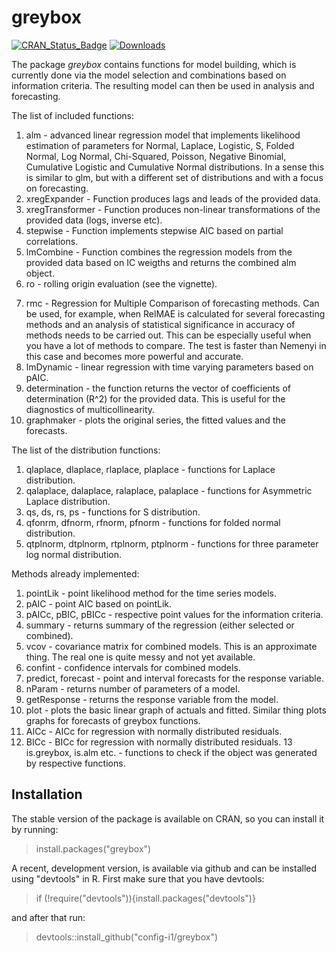 # greybox
[![CRAN_Status_Badge](http://www.r-pkg.org/badges/version/greybox)](https://cran.r-project.org/package=greybox)
[![Downloads](http://cranlogs.r-pkg.org/badges/greybox)](https://cran.r-project.org/package=greybox)

The package _greybox_ contains functions for model building, which is currently done via the model selection and combinations based on information criteria. The resulting model can then be used in analysis and forecasting.

The list of included functions:
1. alm - advanced linear regression model that implements likelihood estimation of parameters for Normal, Laplace, Logistic, S, Folded Normal, Log Normal, Chi-Squared, Poisson, Negative Binomial, Cumulative Logistic and Cumulative Normal distributions. In a sense this is similar to glm, but with a different set of distributions and with a focus on forecasting.
2. xregExpander - Function produces lags and leads of the provided data.
3. xregTransformer - Function produces non-linear transformations of the provided data (logs, inverse etc).
4. stepwise - Function implements stepwise AIC based on partial correlations.
5. lmCombine - Function combines the regression models from the provided data based on IC weigths and returns the combined alm object.
6. ro - rolling origin evaluation (see the vignette).
<!--5. nemenyi - non-parametric test for comparison of multiple classifiers / methods. This function not only conducts the test, but also provide the plots, showing the ranks of the different methods together with their confidence intervals.-->
7. rmc - Regression for Multiple Comparison of forecasting methods. Can be used, for example, when RelMAE is calculated for several forecasting methods and an analysis of statistical significance in accuracy of methods needs to be carried out. This can be especially useful when you have a lot of methods to compare. The test is faster than Nemenyi in this case and becomes more powerful and accurate.
8. lmDynamic - linear regression with time varying parameters based on pAIC.
9. determination - the function returns the vector of coefficients of determination (R^2) for the provided data. This is useful for the diagnostics of multicollinearity.
10. graphmaker - plots the original series, the fitted values and the forecasts.

The list of the distribution functions:
1. qlaplace, dlaplace, rlaplace, plaplace - functions for Laplace distribution.
2. qalaplace, dalaplace, ralaplace, palaplace - functions for Asymmetric Laplace distribution.
3. qs, ds, rs, ps - functions for S distribution.
4. qfonrm, dfnorm, rfnorm, pfnorm - functions for folded normal distribution.
5. qtplnorm, dtplnorm, rtplnorm, ptplnorm - functions for three parameter log normal distribution.

Methods already implemented:
1. pointLik - point likelihood method for the time series models.
2. pAIC - point AIC based on pointLik.
3. pAICc, pBIC, pBICc - respective point values for the information criteria.
4. summary - returns summary of the regression (either selected or combined).
5. vcov - covariance matrix for combined models. This is an approximate thing. The real one is quite messy and not yet available.
6. confint - confidence intervals for combined models.
7. predict, forecast - point and interval forecasts for the response variable.
8. nParam - returns number of parameters of a model.
9. getResponse - returns the response variable from the model.
10. plot - plots the basic linear graph of actuals and fitted. Similar thing plots graphs for forecasts of greybox functions.
11. AICc - AICc for regression with normally distributed residuals.
12. BICc - BICc for regression with normally distributed residuals.
13 is.greybox, is.alm etc. - functions to check if the object was generated by respective functions.

## Installation

The stable version of the package is available on CRAN, so you can install it by running:
> install.packages("greybox")

A recent, development version, is available via github and can be installed using "devtools" in R. First make sure that you have devtools:
> if (!require("devtools")){install.packages("devtools")}

and after that run:
> devtools::install_github("config-i1/greybox")
